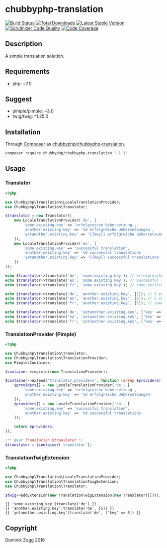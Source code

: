 # chubbyphp-translation

[![Build Status](https://api.travis-ci.org/chubbyphp/chubbyphp-translation.png?branch=master)](https://travis-ci.org/chubbyphp/chubbyphp-translation)
[![Total Downloads](https://poser.pugx.org/chubbyphp/chubbyphp-translation/downloads.png)](https://packagist.org/packages/chubbyphp/chubbyphp-translation)
[![Latest Stable Version](https://poser.pugx.org/chubbyphp/chubbyphp-translation/v/stable.png)](https://packagist.org/packages/chubbyphp/chubbyphp-translation)
[![Scrutinizer Code Quality](https://scrutinizer-ci.com/g/chubbyphp/chubbyphp-translation/badges/quality-score.png?b=master)](https://scrutinizer-ci.com/g/chubbyphp/chubbyphp-translation/?branch=master)
[![Code Coverage](https://scrutinizer-ci.com/g/chubbyphp/chubbyphp-translation/badges/coverage.png?b=master)](https://scrutinizer-ci.com/g/chubbyphp/chubbyphp-translation/?branch=master)

## Description

A simple translation solution.

## Requirements

 * php: ~7.0

## Suggest

 * pimple/pimple: ~3.0
 * twig/twig: ^1.25.0

## Installation

Through [Composer](http://getcomposer.org) as [chubbyphp/chubbyphp-translation][1].

```sh
composer require chubbyphp/chubbyphp-translation "~1.1"
```

## Usage

### Translator

```php
<?php

use Chubbyphp\Translation\LocaleTranslationProvider;
use Chubbyphp\Translation\Translator;

$translator = new Translator([
    new LocaleTranslationProvider('de', [
        'some.existing.key' => 'erfolgreiche Uebersetzung',
        'another.existing.key' => '%d erfolgreiche Uebersetzungen',
        'yetanother.existing.key' => '{{key}} erfolgreiche Uebersetzungen'
    ]),
    new LocaleTranslationProvider('en', [
        'some.existing.key' => 'successful translation',
        'another.existing.key' => '%d successful translations'
        'yetanother.existing.key' => '{{key}} successful translations'
    ])
]);

echo $translator->translate('de', 'some.existing.key'); // erfolgreiche Uebersetzung
echo $translator->translate('en', 'some.existing.key'); // successful translation
echo $translator->translate('fr', 'some.existing.key'); // some.existing.key

echo $translator->translate('de', 'another.existing.key', [5]); // 5 erfolgreiche Uebersetzungen
echo $translator->translate('en', 'another.existing.key', [5]); // 5 successful translations
echo $translator->translate('fr', 'another.existing.key', [5]); // some.existing.key

echo $translator->translate('de', 'yetanother.existing.key', ['key' => 5]); // 5 erfolgreiche Uebersetzungen
echo $translator->translate('en', 'yetanother.existing.key', ['key' => 5]); // 5 successful translations
echo $translator->translate('fr', 'yetanother.existing.key', ['key' => 5]); // some.existing.key
```

### TranslationProvider (Pimple)

```php
<?php

use Chubbyphp\Translation\Translator;
use Chubbyphp\Translation\TranslationProvider;
use Pimple\Container;

$container->register(new TranslationProvider);

$container->extend('translator.providers', function (array $providers) use ($container) {
    $providers[] = new LocaleTranslationProvider('de', [
        'some.existing.key' => 'erfolgreiche Uebersetzung',
        'another.existing.key' => '%d erfolgreiche Uebersetzungen'
    ]);
    $providers[] = new LocaleTranslationProvider('en', [
        'some.existing.key' => 'successful translation',
        'another.existing.key' => '%d successful translations'
    ]);

    return $providers;
});

/** @var Translation $translator */
$translator = $container['translator'];
```

### TranslationTwigExtension

```php
<?php

use Chubbyphp\Translation\LocaleTranslationProvider;
use Chubbyphp\Translation\TranslationTwigExtension;
use Chubbyphp\Translation\Translator;

$twig->addExtension(new TranslationTwigExtension(new Translator([])));
```

```twig
{{ 'some.existing.key'|translate('de') }}
{{ 'another.existing.key'|translate('de', [5]) }}
{{ 'yetanother.existing.key'|translate('de', ['key' => 5]) }}
```

[1]: https://packagist.org/packages/chubbyphp/chubbyphp-translation

## Copyright

Dominik Zogg 2016
